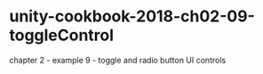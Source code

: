 # unity-cookbook-2018-ch02-09-toggleControl
chapter 2 - example 9 - toggle and radio button UI controls
